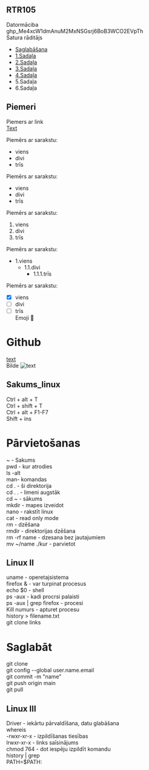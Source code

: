 ## RTR105
Datormāciba  
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  
Satura rāditājs
- [Saglabāšana](https://github.com/Kaste245/RTR105/edit/main/README.md#salab%C4%81t)  
- [1.Sadaļa](https://github.com/Kaste245/RTR105/edit/main/README.md#piemeri-ar-sarakstiem)
- [2.Sadaļa](https://github.com/Kaste245/RTR105/edit/main/README.md#sakums_linux)  
- [3.Sadaļa](https://github.com/Kaste245/RTR105/edit/main/README.md#linux-ii)  
- [4.Sadaļa](https://github.com/Kaste245/RTR105/edit/main/README.md#linux-iii)
- 5.Sadaļa
- 6.Sadaļa  

  

## Piemeri  

Piemers ar link  
[Text](https://github.com/Kaste245/RTR105/edit/main/README.md)  

Piemērs ar sarakstu:  
- viens
- divi
- trīs  

Piemērs ar sarakstu:  
* viens
* divi
* trīs  

Piemērs ar sarakstu:  
1. viens
2. divi
3. trīs  

Piemērs ar sarakstu:  
* 1.viens  
  * 1.1.divi
    * 1.1.1.trīs  

Piemērs ar sarakstu:  
- [x] viens
- [ ] divi
- [ ] trīs  
Emoji :cookie: 

# Github  
[ text ](link)  
Bilde ![ text ](links)

## Sakums_linux  

Ctrl + alt + T  
Ctrl + shift + T  
Ctrl + alt + F1-F7  
Shift + ins  

# Pārvietošanas 
~ - Sakums   
pwd - kur atrodies    
ls -alt  
man- komandas  
cd . - ši direktorija  
cd . . - limeni augstāk  
cd ~ - sākums   
mkdir - mapes izveidot  
nano - rakstīt linux  
cat - read only mode  
rm - dzēšana  
rmdir - direktorijas dzēšana  
rm -rf name - dzesana bez jautajumiem  
mv ~/name ./kur - parvietot  

## Linux II  
uname - operetajsistema  
firefox & - var turpinat procesus  
echo $0 - shell  
ps -aux - kadi procrsi palaisti  
ps -aux | grep firefox - procesi  
Kill numurs - apturet procesu  
history > filename.txt  
git clone links  

# Saglabāt  
git clone  
git config --global user.name.email  
git commit -m "name"  
git push origin main  
git pull  

## Linux III    
Driver - iekārtu pārvaldīšana, datu glabāšana  
whereis  
-rwxr-xr-x - izpildīšanas tiesības  
lrwxr-xr-x - links saīsinājums  
chmod 764 - dot iespēju izpildīt komandu  
history | grep  
PATH=$PATH:  
